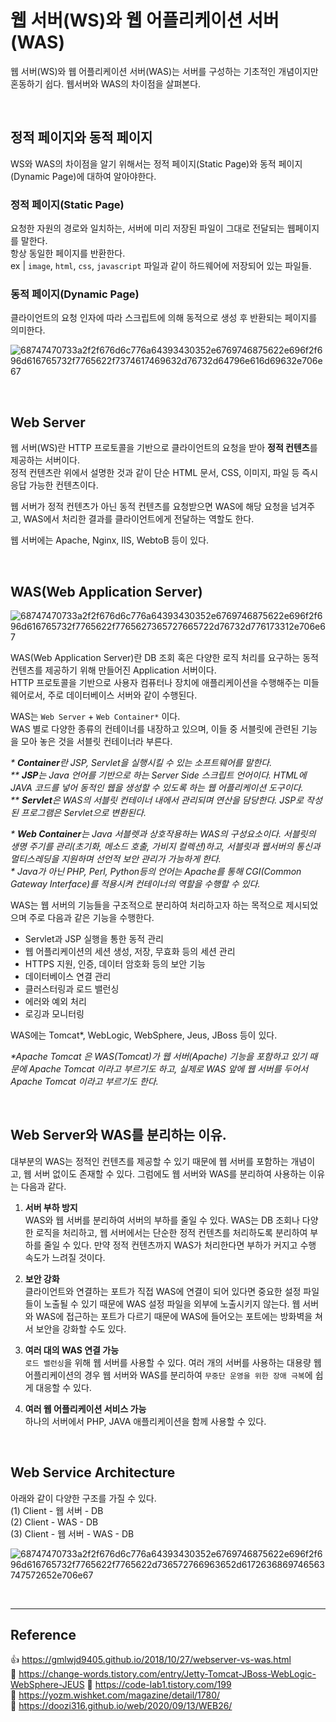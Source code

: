 # 웹 서버(WS)와 웹 어플리케이션 서버(WAS)

웹 서버(WS)와 웹 어플리케이션 서버(WAS)는 서버를 구성하는 기초적인 개념이지만 혼동하기 쉽다. 웹서버와 WAS의 차이점을 살펴본다.

<br/>

## 정적 페이지와 동적 페이지

WS와 WAS의 차이점을 알기 위해서는 정적 페이지(Static Page)와 동적 페이지(Dynamic Page)에 대하여 알아야한다.

### 정적 페이지(Static Page)

요청한 자원의 경로와 일치하는, 서버에 미리 저장된 파일이 그대로 전달되는 웹페이지를 말한다.  
항상 동일한 페이지를 반환한다.  
ex | `image`, `html`, `css`, `javascript` 파일과 같이 하드웨어에 저장되어 있는 파일들.

### 동적 페이지(Dynamic Page)

클라이언트의 요청 인자에 따라 스크립트에 의해 동적으로 생성 후 반환되는 페이지를 의미한다.

![68747470733a2f2f676d6c776a64393430352e6769746875622e696f2f696d616765732f7765622f7374617469632d76732d64796e616d69632e706e67](https://user-images.githubusercontent.com/66757141/207196961-3209cb84-7a12-455f-b496-3dae343526e6.png)

<br/>

## Web Server

웹 서버(WS)란 HTTP 프로토콜을 기반으로 클라이언트의 요청을 받아 **정적 컨텐츠**를 제공하는 서버이다.  
정적 컨텐츠란 위에서 설명한 것과 같이 단순 HTML 문서, CSS, 이미지, 파일 등 즉시 응답 가능한 컨텐츠이다.

웹 서버가 정적 컨텐츠가 아닌 동적 컨텐츠를 요청받으면 WAS에 해당 요청을 넘겨주고, WAS에서 처리한 결과를 클라이언트에게 전달하는 역할도 한다.

웹 서버에는 Apache, Nginx, IIS, WebtoB 등이 있다.

<br/>

## WAS(Web Application Server)

![68747470733a2f2f676d6c776a64393430352e6769746875622e696f2f696d616765732f7765622f7765627365727665722d76732d776173312e706e67](https://user-images.githubusercontent.com/66757141/207196948-32b1f31c-1ccc-4a54-a375-6690f49657a9.png)

WAS(Web Application Server)란 DB 조회 혹은 다양한 로직 처리를 요구하는 동적 컨텐츠를 제공하기 위해 만들어진 Application 서버이다.  
HTTP 프로토콜을 기반으로 사용자 컴퓨터나 장치에 애플리케이션을 수행해주는 미들웨어로서, 주로 데이터베이스 서버와 같이 수행된다.

WAS는 `Web Server` + `Web Container*` 이다.  
WAS 별로 다양한 종류의 컨테이너를 내장하고 있으며, 이들 중 서블릿에 관련된 기능을 모아 놓은 것을 서블릿 컨테이너라 부른다.

_\* **Container**란 JSP, Servlet을 실행시킬 수 있는 소프트웨어를 말한다._  
_\*\* **JSP**는 Java 언어를 기반으로 하는 Server Side 스크립트 언어이다. HTML에 JAVA 코드를 넣어 동적인 웹을 생성할 수 있도록 하는 웹 어플리케이션 도구이다._  
_\*\* **Servlet**은 WAS의 서블릿 컨테이너 내에서 관리되며 연산을 담당한다. JSP로 작성된 프로그램은 Servlet으로 변환된다._

_\* **Web Container**는 Java 서블렛과 상호작용하는 WAS의 구성요소이다. 서블릿의 생명 주기를 관리(초기화, 메소드 호출, 가비지 컬렉션)하고, 서블릿과 웹서버의 통신과 멀티스레딩을 지원하며 선언적 보안 관리가 가능하게 한다._  
_\* Java가 아닌 PHP, Perl, Python등의 언어는 Apache를 통해 CGI(Common Gateway Interface)를 적용시켜 컨테이너의 역할을 수행할 수 있다._

WAS는 웹 서버의 기능들을 구조적으로 분리하여 처리하고자 하는 목적으로 제시되었으며 주로 다음과 같은 기능을 수행한다.
- Servlet과 JSP 실행을 통한 동적 관리
- 웹 어플리케이션의 세션 생성, 저장, 무효화 등의 세션 관리
- HTTPS 지원, 인증, 데이터 암호화 등의 보안 기능
- 데이터베이스 연결 관리
- 클러스터링과 로드 밸런싱
- 에러와 예외 처리
- 로깅과 모니터링

WAS에는 Tomcat*, WebLogic, WebSphere, Jeus, JBoss 등이 있다.

_\*Apache Tomcat 은 WAS(Tomcat)가 웹 서버(Apache) 기능을 포함하고 있기 때문에 Apache Tomcat 이라고 부르기도 하고, 실제로 WAS 앞에 웹 서버를 두어서 Apache Tomcat 이라고 부르기도 한다._

<br/>

## Web Server와 WAS를 분리하는 이유.

대부분의 WAS는 정적인 컨텐츠를 제공할 수 있기 때문에 웹 서버를 포함하는 개념이고, 웹 서버 없이도 존재할 수 있다. 그럼에도 웹 서버와 WAS를 분리하여 사용하는 이유는 다음과 같다.

1. **서버 부하 방지**  
   WAS와 웹 서버를 분리하여 서버의 부하를 줄일 수 있다. WAS는 DB 조회나 다양한 로직을 처리하고, 웹 서버에서는 단순한 정적 컨텐츠를 처리하도록 분리하여 부하를 줄일 수 있다. 만약 정적 컨텐츠까지 WAS가 처리한다면 부하가 커지고 수행 속도가 느려질 것이다.

2. **보안 강화**  
   클라이언트와 연결하는 포트가 직접 WAS에 연결이 되어 있다면 중요한 설정 파일들이 노출될 수 있기 때문에 WAS 설정 파일을 외부에 노출시키지 않는다.
   웹 서버와 WAS에 접근하는 포트가 다르기 때문에 WAS에 들어오는 포트에는 방화벽을 쳐서 보안을 강화할 수도 있다.

3. **여러 대의 WAS 연결 가능**  
   `로드 밸런싱`을 위해 웹 서버를 사용할 수 있다. 여러 개의 서버를 사용하는 대용량 웹 어플리케이션의 경우 웹 서버와 WAS를 분리하여 `무중단 운영을 위한 장애 극복`에 쉽게 대응할 수 있다.

4. **여러 웹 어플리케이션 서비스 가능**  
   하나의 서버에서 PHP, JAVA 애플리케이션을 함께 사용할 수 있다.

<br/>

## Web Service Architecture

아래와 같이 다양한 구조를 가질 수 있다.  
(1) Client - 웹 서버 - DB  
(2) Client - WAS - DB  
(3) Client - 웹 서버 - WAS - DB

![68747470733a2f2f676d6c776a64393430352e6769746875622e696f2f696d616765732f7765622f7765622d736572766963652d6172636869746563747572652e706e67](https://user-images.githubusercontent.com/66757141/207196924-7ef2ded5-aa38-43a5-962a-fe0fbbdb288b.png)

<br/>

---

## Reference

👍 https://gmlwjd9405.github.io/2018/10/27/webserver-vs-was.html  
📄 https://change-words.tistory.com/entry/Jetty-Tomcat-JBoss-WebLogic-WebSphere-JEUS
📄 https://code-lab1.tistory.com/199  
📄 https://yozm.wishket.com/magazine/detail/1780/  
📄 https://doozi316.github.io/web/2020/09/13/WEB26/
